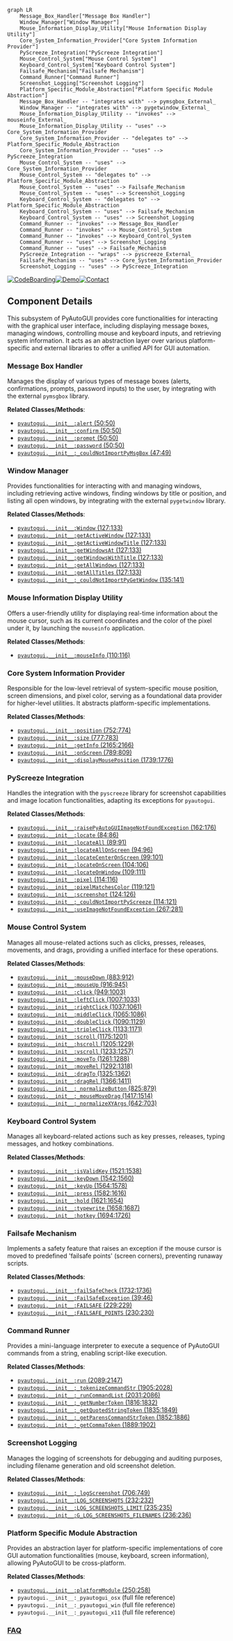 ```mermaid
graph LR
    Message_Box_Handler["Message Box Handler"]
    Window_Manager["Window Manager"]
    Mouse_Information_Display_Utility["Mouse Information Display Utility"]
    Core_System_Information_Provider["Core System Information Provider"]
    PyScreeze_Integration["PyScreeze Integration"]
    Mouse_Control_System["Mouse Control System"]
    Keyboard_Control_System["Keyboard Control System"]
    Failsafe_Mechanism["Failsafe Mechanism"]
    Command_Runner["Command Runner"]
    Screenshot_Logging["Screenshot Logging"]
    Platform_Specific_Module_Abstraction["Platform Specific Module Abstraction"]
    Message_Box_Handler -- "integrates with" --> pymsgbox_External_
    Window_Manager -- "integrates with" --> pygetwindow_External_
    Mouse_Information_Display_Utility -- "invokes" --> mouseinfo_External_
    Mouse_Information_Display_Utility -- "uses" --> Core_System_Information_Provider
    Core_System_Information_Provider -- "delegates to" --> Platform_Specific_Module_Abstraction
    Core_System_Information_Provider -- "uses" --> PyScreeze_Integration
    Mouse_Control_System -- "uses" --> Core_System_Information_Provider
    Mouse_Control_System -- "delegates to" --> Platform_Specific_Module_Abstraction
    Mouse_Control_System -- "uses" --> Failsafe_Mechanism
    Mouse_Control_System -- "uses" --> Screenshot_Logging
    Keyboard_Control_System -- "delegates to" --> Platform_Specific_Module_Abstraction
    Keyboard_Control_System -- "uses" --> Failsafe_Mechanism
    Keyboard_Control_System -- "uses" --> Screenshot_Logging
    Command_Runner -- "invokes" --> Message_Box_Handler
    Command_Runner -- "invokes" --> Mouse_Control_System
    Command_Runner -- "invokes" --> Keyboard_Control_System
    Command_Runner -- "uses" --> Screenshot_Logging
    Command_Runner -- "uses" --> Failsafe_Mechanism
    PyScreeze_Integration -- "wraps" --> pyscreeze_External_
    Failsafe_Mechanism -- "uses" --> Core_System_Information_Provider
    Screenshot_Logging -- "uses" --> PyScreeze_Integration
```
[![CodeBoarding](https://img.shields.io/badge/Generated%20by-CodeBoarding-9cf?style=flat-square)](https://github.com/CodeBoarding/GeneratedOnBoardings)[![Demo](https://img.shields.io/badge/Try%20our-Demo-blue?style=flat-square)](https://www.codeboarding.org/demo)[![Contact](https://img.shields.io/badge/Contact%20us%20-%20contact@codeboarding.org-lightgrey?style=flat-square)](mailto:contact@codeboarding.org)

## Component Details

This subsystem of PyAutoGUI provides core functionalities for interacting with the graphical user interface, including displaying message boxes, managing windows, controlling mouse and keyboard inputs, and retrieving system information. It acts as an abstraction layer over various platform-specific and external libraries to offer a unified API for GUI automation.

### Message Box Handler
Manages the display of various types of message boxes (alerts, confirmations, prompts, password inputs) to the user, by integrating with the external `pymsgbox` library.


**Related Classes/Methods**:

- <a href="https://github.com/asweigart/pyautogui/blob/master/pyautogui/__init__.py#L50-L50" target="_blank" rel="noopener noreferrer">`pyautogui.__init__:alert` (50:50)</a>
- <a href="https://github.com/asweigart/pyautogui/blob/master/pyautogui/__init__.py#L50-L50" target="_blank" rel="noopener noreferrer">`pyautogui.__init__:confirm` (50:50)</a>
- <a href="https://github.com/asweigart/pyautogui/blob/master/pyautogui/__init__.py#L50-L50" target="_blank" rel="noopener noreferrer">`pyautogui.__init__:prompt` (50:50)</a>
- <a href="https://github.com/asweigart/pyautogui/blob/master/pyautogui/__init__.py#L50-L50" target="_blank" rel="noopener noreferrer">`pyautogui.__init__:password` (50:50)</a>
- <a href="https://github.com/asweigart/pyautogui/blob/master/pyautogui/__init__.py#L47-L49" target="_blank" rel="noopener noreferrer">`pyautogui.__init__:_couldNotImportPyMsgBox` (47:49)</a>


### Window Manager
Provides functionalities for interacting with and managing windows, including retrieving active windows, finding windows by title or position, and listing all open windows, by integrating with the external `pygetwindow` library.


**Related Classes/Methods**:

- <a href="https://github.com/asweigart/pyautogui/blob/master/pyautogui/__init__.py#L127-L133" target="_blank" rel="noopener noreferrer">`pyautogui.__init__:Window` (127:133)</a>
- <a href="https://github.com/asweigart/pyautogui/blob/master/pyautogui/__init__.py#L127-L133" target="_blank" rel="noopener noreferrer">`pyautogui.__init__:getActiveWindow` (127:133)</a>
- <a href="https://github.com/asweigart/pyautogui/blob/master/pyautogui/__init__.py#L127-L133" target="_blank" rel="noopener noreferrer">`pyautogui.__init__:getActiveWindowTitle` (127:133)</a>
- <a href="https://github.com/asweigart/pyautogui/blob/master/pyautogui/__init__.py#L127-L133" target="_blank" rel="noopener noreferrer">`pyautogui.__init__:getWindowsAt` (127:133)</a>
- <a href="https://github.com/asweigart/pyautogui/blob/master/pyautogui/__init__.py#L127-L133" target="_blank" rel="noopener noreferrer">`pyautogui.__init__:getWindowsWithTitle` (127:133)</a>
- <a href="https://github.com/asweigart/pyautogui/blob/master/pyautogui/__init__.py#L127-L133" target="_blank" rel="noopener noreferrer">`pyautogui.__init__:getAllWindows` (127:133)</a>
- <a href="https://github.com/asweigart/pyautogui/blob/master/pyautogui/__init__.py#L127-L133" target="_blank" rel="noopener noreferrer">`pyautogui.__init__:getAllTitles` (127:133)</a>
- <a href="https://github.com/asweigart/pyautogui/blob/master/pyautogui/__init__.py#L135-L141" target="_blank" rel="noopener noreferrer">`pyautogui.__init__:_couldNotImportPyGetWindow` (135:141)</a>


### Mouse Information Display Utility
Offers a user-friendly utility for displaying real-time information about the mouse cursor, such as its current coordinates and the color of the pixel under it, by launching the `mouseinfo` application.


**Related Classes/Methods**:

- <a href="https://github.com/asweigart/pyautogui/blob/master/pyautogui/__init__.py#L110-L116" target="_blank" rel="noopener noreferrer">`pyautogui.__init__:mouseInfo` (110:116)</a>


### Core System Information Provider
Responsible for the low-level retrieval of system-specific mouse position, screen dimensions, and pixel color, serving as a foundational data provider for higher-level utilities. It abstracts platform-specific implementations.


**Related Classes/Methods**:

- <a href="https://github.com/asweigart/pyautogui/blob/master/pyautogui/__init__.py#L752-L774" target="_blank" rel="noopener noreferrer">`pyautogui.__init__:position` (752:774)</a>
- <a href="https://github.com/asweigart/pyautogui/blob/master/pyautogui/__init__.py#L777-L783" target="_blank" rel="noopener noreferrer">`pyautogui.__init__:size` (777:783)</a>
- <a href="https://github.com/asweigart/pyautogui/blob/master/pyautogui/__init__.py#L2165-L2166" target="_blank" rel="noopener noreferrer">`pyautogui.__init__:getInfo` (2165:2166)</a>
- <a href="https://github.com/asweigart/pyautogui/blob/master/pyautogui/__init__.py#L789-L809" target="_blank" rel="noopener noreferrer">`pyautogui.__init__:onScreen` (789:809)</a>
- <a href="https://github.com/asweigart/pyautogui/blob/master/pyautogui/__init__.py#L1739-L1776" target="_blank" rel="noopener noreferrer">`pyautogui.__init__:displayMousePosition` (1739:1776)</a>


### PyScreeze Integration
Handles the integration with the `pyscreeze` library for screenshot capabilities and image location functionalities, adapting its exceptions for `pyautogui`.


**Related Classes/Methods**:

- <a href="https://github.com/asweigart/pyautogui/blob/master/pyautogui/__init__.py#L162-L176" target="_blank" rel="noopener noreferrer">`pyautogui.__init__:raisePyAutoGUIImageNotFoundException` (162:176)</a>
- <a href="https://github.com/asweigart/pyautogui/blob/master/pyautogui/__init__.py#L84-L86" target="_blank" rel="noopener noreferrer">`pyautogui.__init__:locate` (84:86)</a>
- <a href="https://github.com/asweigart/pyautogui/blob/master/pyautogui/__init__.py#L89-L91" target="_blank" rel="noopener noreferrer">`pyautogui.__init__:locateAll` (89:91)</a>
- <a href="https://github.com/asweigart/pyautogui/blob/master/pyautogui/__init__.py#L94-L96" target="_blank" rel="noopener noreferrer">`pyautogui.__init__:locateAllOnScreen` (94:96)</a>
- <a href="https://github.com/asweigart/pyautogui/blob/master/pyautogui/__init__.py#L99-L101" target="_blank" rel="noopener noreferrer">`pyautogui.__init__:locateCenterOnScreen` (99:101)</a>
- <a href="https://github.com/asweigart/pyautogui/blob/master/pyautogui/__init__.py#L104-L106" target="_blank" rel="noopener noreferrer">`pyautogui.__init__:locateOnScreen` (104:106)</a>
- <a href="https://github.com/asweigart/pyautogui/blob/master/pyautogui/__init__.py#L109-L111" target="_blank" rel="noopener noreferrer">`pyautogui.__init__:locateOnWindow` (109:111)</a>
- <a href="https://github.com/asweigart/pyautogui/blob/master/pyautogui/__init__.py#L114-L116" target="_blank" rel="noopener noreferrer">`pyautogui.__init__:pixel` (114:116)</a>
- <a href="https://github.com/asweigart/pyautogui/blob/master/pyautogui/__init__.py#L119-L121" target="_blank" rel="noopener noreferrer">`pyautogui.__init__:pixelMatchesColor` (119:121)</a>
- <a href="https://github.com/asweigart/pyautogui/blob/master/pyautogui/__init__.py#L124-L126" target="_blank" rel="noopener noreferrer">`pyautogui.__init__:screenshot` (124:126)</a>
- <a href="https://github.com/asweigart/pyautogui/blob/master/pyautogui/__init__.py#L114-L121" target="_blank" rel="noopener noreferrer">`pyautogui.__init__:_couldNotImportPyScreeze` (114:121)</a>
- <a href="https://github.com/asweigart/pyautogui/blob/master/pyautogui/__init__.py#L267-L281" target="_blank" rel="noopener noreferrer">`pyautogui.__init__:useImageNotFoundException` (267:281)</a>


### Mouse Control System
Manages all mouse-related actions such as clicks, presses, releases, movements, and drags, providing a unified interface for these operations.


**Related Classes/Methods**:

- <a href="https://github.com/asweigart/pyautogui/blob/master/pyautogui/__init__.py#L883-L912" target="_blank" rel="noopener noreferrer">`pyautogui.__init__:mouseDown` (883:912)</a>
- <a href="https://github.com/asweigart/pyautogui/blob/master/pyautogui/__init__.py#L916-L945" target="_blank" rel="noopener noreferrer">`pyautogui.__init__:mouseUp` (916:945)</a>
- <a href="https://github.com/asweigart/pyautogui/blob/master/pyautogui/__init__.py#L949-L1003" target="_blank" rel="noopener noreferrer">`pyautogui.__init__:click` (949:1003)</a>
- <a href="https://github.com/asweigart/pyautogui/blob/master/pyautogui/__init__.py#L1007-L1033" target="_blank" rel="noopener noreferrer">`pyautogui.__init__:leftClick` (1007:1033)</a>
- <a href="https://github.com/asweigart/pyautogui/blob/master/pyautogui/__init__.py#L1037-L1061" target="_blank" rel="noopener noreferrer">`pyautogui.__init__:rightClick` (1037:1061)</a>
- <a href="https://github.com/asweigart/pyautogui/blob/master/pyautogui/__init__.py#L1065-L1086" target="_blank" rel="noopener noreferrer">`pyautogui.__init__:middleClick` (1065:1086)</a>
- <a href="https://github.com/asweigart/pyautogui/blob/master/pyautogui/__init__.py#L1090-L1129" target="_blank" rel="noopener noreferrer">`pyautogui.__init__:doubleClick` (1090:1129)</a>
- <a href="https://github.com/asweigart/pyautogui/blob/master/pyautogui/__init__.py#L1133-L1171" target="_blank" rel="noopener noreferrer">`pyautogui.__init__:tripleClick` (1133:1171)</a>
- <a href="https://github.com/asweigart/pyautogui/blob/master/pyautogui/__init__.py#L1175-L1201" target="_blank" rel="noopener noreferrer">`pyautogui.__init__:scroll` (1175:1201)</a>
- <a href="https://github.com/asweigart/pyautogui/blob/master/pyautogui/__init__.py#L1205-L1229" target="_blank" rel="noopener noreferrer">`pyautogui.__init__:hscroll` (1205:1229)</a>
- <a href="https://github.com/asweigart/pyautogui/blob/master/pyautogui/__init__.py#L1233-L1257" target="_blank" rel="noopener noreferrer">`pyautogui.__init__:vscroll` (1233:1257)</a>
- <a href="https://github.com/asweigart/pyautogui/blob/master/pyautogui/__init__.py#L1261-L1288" target="_blank" rel="noopener noreferrer">`pyautogui.__init__:moveTo` (1261:1288)</a>
- <a href="https://github.com/asweigart/pyautogui/blob/master/pyautogui/__init__.py#L1292-L1318" target="_blank" rel="noopener noreferrer">`pyautogui.__init__:moveRel` (1292:1318)</a>
- <a href="https://github.com/asweigart/pyautogui/blob/master/pyautogui/__init__.py#L1325-L1362" target="_blank" rel="noopener noreferrer">`pyautogui.__init__:dragTo` (1325:1362)</a>
- <a href="https://github.com/asweigart/pyautogui/blob/master/pyautogui/__init__.py#L1366-L1411" target="_blank" rel="noopener noreferrer">`pyautogui.__init__:dragRel` (1366:1411)</a>
- <a href="https://github.com/asweigart/pyautogui/blob/master/pyautogui/__init__.py#L825-L879" target="_blank" rel="noopener noreferrer">`pyautogui.__init__:_normalizeButton` (825:879)</a>
- <a href="https://github.com/asweigart/pyautogui/blob/master/pyautogui/__init__.py#L1417-L1514" target="_blank" rel="noopener noreferrer">`pyautogui.__init__:_mouseMoveDrag` (1417:1514)</a>
- <a href="https://github.com/asweigart/pyautogui/blob/master/pyautogui/__init__.py#L642-L703" target="_blank" rel="noopener noreferrer">`pyautogui.__init__:_normalizeXYArgs` (642:703)</a>


### Keyboard Control System
Manages all keyboard-related actions such as key presses, releases, typing messages, and hotkey combinations.


**Related Classes/Methods**:

- <a href="https://github.com/asweigart/pyautogui/blob/master/pyautogui/__init__.py#L1521-L1538" target="_blank" rel="noopener noreferrer">`pyautogui.__init__:isValidKey` (1521:1538)</a>
- <a href="https://github.com/asweigart/pyautogui/blob/master/pyautogui/__init__.py#L1542-L1560" target="_blank" rel="noopener noreferrer">`pyautogui.__init__:keyDown` (1542:1560)</a>
- <a href="https://github.com/asweigart/pyautogui/blob/master/pyautogui/__init__.py#L1564-L1578" target="_blank" rel="noopener noreferrer">`pyautogui.__init__:keyUp` (1564:1578)</a>
- <a href="https://github.com/asweigart/pyautogui/blob/master/pyautogui/__init__.py#L1582-L1616" target="_blank" rel="noopener noreferrer">`pyautogui.__init__:press` (1582:1616)</a>
- <a href="https://github.com/asweigart/pyautogui/blob/master/pyautogui/__init__.py#L1621-L1654" target="_blank" rel="noopener noreferrer">`pyautogui.__init__:hold` (1621:1654)</a>
- <a href="https://github.com/asweigart/pyautogui/blob/master/pyautogui/__init__.py#L1658-L1687" target="_blank" rel="noopener noreferrer">`pyautogui.__init__:typewrite` (1658:1687)</a>
- <a href="https://github.com/asweigart/pyautogui/blob/master/pyautogui/__init__.py#L1694-L1726" target="_blank" rel="noopener noreferrer">`pyautogui.__init__:hotkey` (1694:1726)</a>


### Failsafe Mechanism
Implements a safety feature that raises an exception if the mouse cursor is moved to predefined 'failsafe points' (screen corners), preventing runaway scripts.


**Related Classes/Methods**:

- <a href="https://github.com/asweigart/pyautogui/blob/master/pyautogui/__init__.py#L1732-L1736" target="_blank" rel="noopener noreferrer">`pyautogui.__init__:failSafeCheck` (1732:1736)</a>
- <a href="https://github.com/asweigart/pyautogui/blob/master/pyautogui/__init__.py#L39-L46" target="_blank" rel="noopener noreferrer">`pyautogui.__init__:FailSafeException` (39:46)</a>
- <a href="https://github.com/asweigart/pyautogui/blob/master/pyautogui/__init__.py#L229-L229" target="_blank" rel="noopener noreferrer">`pyautogui.__init__:FAILSAFE` (229:229)</a>
- <a href="https://github.com/asweigart/pyautogui/blob/master/pyautogui/__init__.py#L230-L230" target="_blank" rel="noopener noreferrer">`pyautogui.__init__:FAILSAFE_POINTS` (230:230)</a>


### Command Runner
Provides a mini-language interpreter to execute a sequence of PyAutoGUI commands from a string, enabling script-like execution.


**Related Classes/Methods**:

- <a href="https://github.com/asweigart/pyautogui/blob/master/pyautogui/__init__.py#L2089-L2147" target="_blank" rel="noopener noreferrer">`pyautogui.__init__:run` (2089:2147)</a>
- <a href="https://github.com/asweigart/pyautogui/blob/master/pyautogui/__init__.py#L1905-L2028" target="_blank" rel="noopener noreferrer">`pyautogui.__init__:_tokenizeCommandStr` (1905:2028)</a>
- <a href="https://github.com/asweigart/pyautogui/blob/master/pyautogui/__init__.py#L2031-L2086" target="_blank" rel="noopener noreferrer">`pyautogui.__init__:_runCommandList` (2031:2086)</a>
- <a href="https://github.com/asweigart/pyautogui/blob/master/pyautogui/__init__.py#L1816-L1832" target="_blank" rel="noopener noreferrer">`pyautogui.__init__:_getNumberToken` (1816:1832)</a>
- <a href="https://github.com/asweigart/pyautogui/blob/master/pyautogui/__init__.py#L1835-L1849" target="_blank" rel="noopener noreferrer">`pyautogui.__init__:_getQuotedStringToken` (1835:1849)</a>
- <a href="https://github.com/asweigart/pyautogui/blob/master/pyautogui/__init__.py#L1852-L1886" target="_blank" rel="noopener noreferrer">`pyautogui.__init__:_getParensCommandStrToken` (1852:1886)</a>
- <a href="https://github.com/asweigart/pyautogui/blob/master/pyautogui/__init__.py#L1889-L1902" target="_blank" rel="noopener noreferrer">`pyautogui.__init__:_getCommaToken` (1889:1902)</a>


### Screenshot Logging
Manages the logging of screenshots for debugging and auditing purposes, including filename generation and old screenshot deletion.


**Related Classes/Methods**:

- <a href="https://github.com/asweigart/pyautogui/blob/master/pyautogui/__init__.py#L706-L749" target="_blank" rel="noopener noreferrer">`pyautogui.__init__:_logScreenshot` (706:749)</a>
- <a href="https://github.com/asweigart/pyautogui/blob/master/pyautogui/__init__.py#L232-L232" target="_blank" rel="noopener noreferrer">`pyautogui.__init__:LOG_SCREENSHOTS` (232:232)</a>
- <a href="https://github.com/asweigart/pyautogui/blob/master/pyautogui/__init__.py#L235-L235" target="_blank" rel="noopener noreferrer">`pyautogui.__init__:LOG_SCREENSHOTS_LIMIT` (235:235)</a>
- <a href="https://github.com/asweigart/pyautogui/blob/master/pyautogui/__init__.py#L236-L236" target="_blank" rel="noopener noreferrer">`pyautogui.__init__:G_LOG_SCREENSHOTS_FILENAMES` (236:236)</a>


### Platform Specific Module Abstraction
Provides an abstraction layer for platform-specific implementations of core GUI automation functionalities (mouse, keyboard, screen information), allowing PyAutoGUI to be cross-platform.


**Related Classes/Methods**:

- <a href="https://github.com/asweigart/pyautogui/blob/master/pyautogui/__init__.py#L250-L258" target="_blank" rel="noopener noreferrer">`pyautogui.__init__:platformModule` (250:258)</a>
- `pyautogui.__init__:_pyautogui_osx` (full file reference)
- `pyautogui.__init__:_pyautogui_win` (full file reference)
- `pyautogui.__init__:_pyautogui_x11` (full file reference)




### [FAQ](https://github.com/CodeBoarding/GeneratedOnBoardings/tree/main?tab=readme-ov-file#faq)